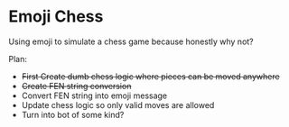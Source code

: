 # Emoji Chess 
Using emoji to simulate a chess game because honestly why not?

Plan:
* ~~First Create dumb chess logic where pieces can be moved anywhere~~
* ~~Create FEN string conversion~~
* Convert FEN string into emoji message
* Update chess logic so only valid moves are allowed
* Turn into bot of some kind?
